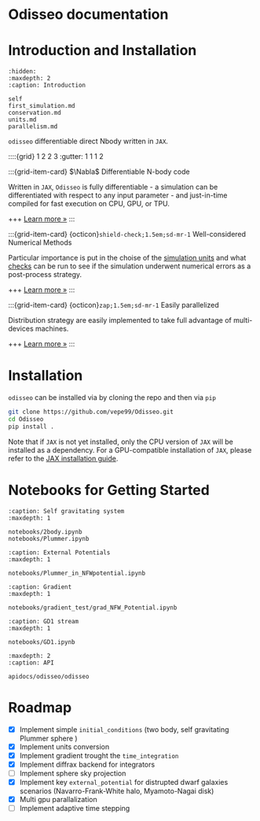 Odisseo documentation
=====================

# Introduction and Installation

```{toctree}
:hidden:
:maxdepth: 2
:caption: Introduction

self
first_simulation.md
conservation.md
units.md
parallelism.md
```

`odisseo` differentiable direct Nbody written in `JAX`.

::::{grid} 1 2 2 3
:gutter: 1 1 1 2

:::{grid-item-card} $\Nabla$ Differentiable N-body code

Written in `JAX`, `Odisseo` is fully differentiable - a simulation can be differentiated with respect to any input parameter - and just-in-time compiled for fast execution on CPU, GPU, or TPU. 

+++
[Learn more »](./first_simulation.md)
:::

:::{grid-item-card} {octicon}`shield-check;1.5em;sd-mr-1` Well-considered Numerical Methods

Particular importance is put in the choise of the [simulation units](./units.md) and what [checks](./conservation.md) can be run to see if the simulation underwent numerical errors as a post-process strategy. 

+++
[Learn more »](./units.md)
:::

:::{grid-item-card} {octicon}`zap;1.5em;sd-mr-1` Easily parallelized 

Distribution strategy are easily implemented to take full advantage of multi-devices machines.

+++
[Learn more »](./parallelism.md)
:::


# Installation

`odisseo` can be installed via by cloning the repo and then via `pip`

```bash
git clone https://github.com/vepe99/Odisseo.git
cd Odisseo
pip install .
```

Note that if `JAX` is not yet installed, only the CPU version of `JAX` will be installed
as a dependency. For a GPU-compatible installation of `JAX`, please refer to the
[JAX installation guide](https://jax.readthedocs.io/en/latest/installation.html).



# Notebooks for Getting Started

```{toctree}
:caption: Self gravitating system
:maxdepth: 1

notebooks/2body.ipynb
notebooks/Plummer.ipynb
```

```{toctree}
:caption: External Potentials
:maxdepth: 1

notebooks/Plummer_in_NFWpotential.ipynb
```

```{toctree}
:caption: Gradient
:maxdepth: 1

notebooks/gradient_test/grad_NFW_Potential.ipynb
```

```{toctree}
:caption: GD1 stream
:maxdepth: 1

notebooks/GD1.ipynb
```

```{toctree}
:maxdepth: 2
:caption: API 

apidocs/odisseo/odisseo

```

# Roadmap

- [x] Implement simple `initial_conditions` (two body, self gravitating Plummer sphere )
- [x] Implement units conversion
- [x] Implement gradient trought the `time_integration` 
- [x] Implement diffrax backend for integrators
- [ ] Implement sphere sky projection
- [x] Implement key `external_potential` for distrupted dwarf galaxies scenarios (Navarro-Frank-White halo, Myamoto-Nagai disk)
- [x] Multi gpu parallalization
- [ ] Implement adaptive time stepping
